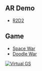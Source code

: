 ## AR Demo

- [R2D2](usdz.html)

## Game

- [Space War](/spacewar)
- [Doodle War](/doodlewar)

[![Virtual GS](logo.jpg)](http://www.virtualgs.com/)
